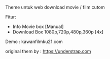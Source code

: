 Theme untuk web download movie / film cutom 

Fitur:

* Info Movie box [Manual]
* Download Box 1080p,720p,480p,360p [4x]

Demo : kawanfilmku21.com

original them by : https://understrap.com

